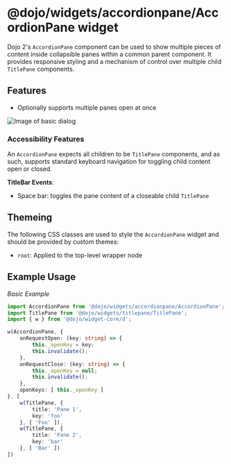 # @dojo/widgets/accordionpane/AccordionPane widget

Dojo 2's `AccordionPane` component can be used to show multiple pieces of content inside collapsible panes within a common parent component. It provides responsive styling and a mechanism of control over multiple child `TitlePane` components.

## Features

- Optionally supports multiple panes open at once

![Image of basic dialog](http://placekitten.com/450/300)

### Accessibility Features

An `AccordionPane` expects all children to be `TitlePane` components, and as such, supports standard keyboard navigation for toggling child content open or closed.

**TitleBar Events**:

- Space bar: toggles the pane content of a closeable child `TitlePane`

## Themeing

The following CSS classes are used to style the `AccordionPane` widget and should be provided by custom themes:

- `root`: Applied to the top-level wrapper node

## Example Usage

*Basic Example*
```typescript
import AccordionPane from '@dojo/widgets/accordionpane/AccordionPane';
import TitlePane from '@dojo/widgets/titlepane/TitlePane';
import { w } from '@dojo/widget-core/d';

w(AccordionPane, {
	onRequestOpen: (key: string) => {
		this._openKey = key;
		this.invalidate();
	},
	onRequestClose: (key: string) => {
		this._openKey = null;
		this.invalidate();
	},
	openKeys: [ this._openKey ]
}, [
	w(TitlePane, {
		title: 'Pane 1',
		key: 'foo'
	}, [ 'Foo' ]),
	w(TitlePane, {
		title: 'Pane 2',
		key: 'bar'
	}, [ 'Bar' ])
])
```

